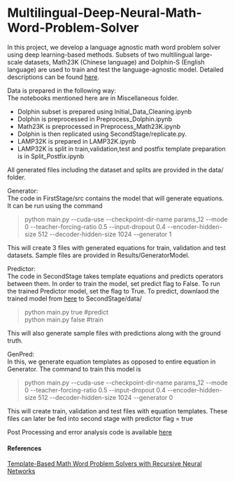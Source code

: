 # Multilingual-Deep-Neural-Math-Word-Problem-Solver

In this project, we develop a language agnostic math word problem solver using deep learning-based methods. Subsets of two multilingual  large-scale datasets, Math23K (Chinese language) and Dolphin-S (English language) are used to train and test the language-agnostic model.  Detailed descriptions can be found [here](https://github.com/shrija14/Multilingual-Deep-Neural-Math-Word-Problem-Solver/tree/master/Reports).

Data is prepared in the following way:  
The notebooks mentioned here are in Miscellaneous folder.  
- Dolphin subset is prepared using Initial_Data_Cleaning.ipynb
- Dolphin is preprocessed in Preprocess_Dolphin.ipynb
- Math23K is preprocessed in Preprocess_Math23K.ipynb
- Dolphin is then replicated using SecondStage/replicate.py.
- LAMP32K is prepared in LAMP32K.ipynb
- LAMP32K is split in train,validation,test and postfix template preparation is in Split_Postfix.ipynb

All generated files including the dataset and splits are provided in the data/ folder.

Generator:  
The code in FirstStage/src contains the model that will generate equations. It can be run using the command  
> python main.py --cuda-use --checkpoint-dir-name params_12 --mode 0 --teacher-forcing-ratio 0.5 --input-dropout 0.4 --encoder-hidden-size 512 --decoder-hidden-size 1024  --generator 1

This will create 3 files with generated equations for train, validation and test datasets. Sample files are provided in Results/GeneratorModel.

Predictor:  
The code in SecondStage takes template equations and predicts operators between them.
In order to train the model, set predict flag to False. To run the trained Predictor model, set the flag to True.
To predict, downlaod the trained model from [here](https://drive.google.com/file/d/1EZ8-55lvaa__VlAhm-NZhqETZ-hGqpTP/view?usp=sharing) to SecondStage/data/ 
> python main.py true #predict  
> python main.py false #train

This will also generate sample files with predictions along with the ground truth.

GenPred:  
In this, we generate equation templates as opposed to entire equation in Generator. The command to train this model is  
> python main.py --cuda-use --checkpoint-dir-name params_12 --mode 0 --teacher-forcing-ratio 0.5 --input-dropout 0.4 --encoder-hidden-size 512 --decoder-hidden-size 1024  --generator 0

This will create train, validation and test files with equation templates. These files can later be fed into second stage with predictor flag = true

Post Processing and error analysis code is available [here](https://github.com/shrija14/Multilingual-Deep-Neural-Math-Word-Problem-Solver/blob/master/Miscellaneous/Plot.ipynb)

#### References
[Template-Based Math Word Problem Solvers with Recursive Neural Networks](https://github.com/uestc-db/T-RNN)
